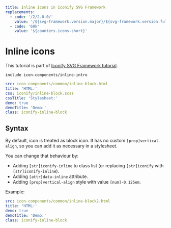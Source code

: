```yaml
title: Inline Icons in Iconify SVG Framework
replacements:
  - code: '/2/2.0.0/'
    value: '/${svg-framework.version.major}/${svg-framework.version.full}/'
  - code: '60k'
    value: '${counters.icons-short}'
```

# Inline icons

This tutorial is part of [Iconify SVG Framework tutorial](./index.md).

`include icon-components/inline-intro`

```yaml
src: icon-components/common/inline-block.html
title: 'HTML:'
css: iconify/inline-block.scss
cssTitle: 'Stylesheet:'
demo: true
demoTitle: 'Demo:'
class: iconify-inline-block
```

## Syntax

By default, icon is treated as block icon. It has no custom `[prop]vertical-align`, so you can add it as necessary in a stylesheet.

You can change that behaviour by:

- Adding `[str]iconify-inline` to class list (or replacing `[str]iconify` with `[str]iconify-inline`).
- Adding `[attr]data-inline` attribute.
- Adding `[prop]vertical-align` style with value `[num]-0.125em`.

Example:

```yaml
src: icon-components/common/inline-block2.html
title: 'HTML:'
demo: true
demoTitle: 'Demo:'
class: iconify-inline-block
```
